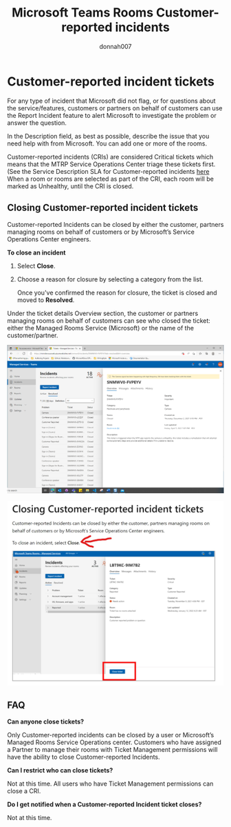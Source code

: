 ﻿---
title: Microsoft Teams Rooms Customer-reported incidents
author: donnah007
ms.author: v-donnahill
manager: serdars
ms.reviewer: dstrome 
ms.topic: article
ms.tgt.pltfrm: cloud
ms.service: msteams
audience: Admin
ms.collection: 
  - M365-collaboration
  - m365initiative-meetings
appliesto: 
  - Microsoft Teams
ms.localizationpriority: medium
search.appverid: MET150
description: Partners/Customers can manually close incidents and ensure accurate reporting of Room health in MTRP.
---

# Customer-reported incident tickets

For any type of incident that Microsoft did not flag, or for questions about the service/features, customers or partners on behalf of customers can use the Report Incident feature to alert Microsoft to investigate the problem or answer the question.

<!--![screenshot of the Incidents->Report incident](../media/customer-reported-incidents-001.png)-->

In the Description field, as best as possible, describe the issue that you need help with from Microsoft. You can add one or more of the rooms.

<!--![screenshot of the incident report rooms affected](../media/customer-reported-incidents-002.png)-->

Customer-reported incidents (CRIs) are considered Critical tickets which means that the MTRP Service Operations Center triage these tickets first.  (See the Service Description SLA for Customer-reported incidents [here](microsoft-teams-rooms-premium.md) When a room or rooms are selected as part of the CRI, each room will be marked as Unhealthy, until the CRI is closed.

## Closing Customer-reported incident tickets

Customer-reported Incidents can be closed by either the customer, partners managing rooms on behalf of customers or by Microsoft’s Service Operations Center engineers.

**To close an incident**

1. Select **Close**.
1. Choose a reason for closure by selecting a category from the list.

   Once you've confirmed the reason for closure, the ticket is closed and moved to **Resolved**.

<!--![Screenshot of the incident ticket details](../media/customer-reported-incidents-003.png)-->

<!--![Screenshot of list of reasons for ticket](../media/customer-reported-incidents-004.png)-->

Under the ticket details Overview section, the customer or partners managing rooms on behalf of customers can see who closed the ticket: either the Managed Rooms Service (Microsoft) or the name of the customer/partner.  

![screenshot of the Incidents Overview details](../media/customer-reported-incidents-005.png)

![screenshot of the Incidents Overview details](../media/customer-reported-incidents-006.png)


## FAQ

**Can anyone close tickets?**

Only Customer-reported incidents can be closed by a user or Microsoft’s Managed Rooms Service Operations center. Customers who have assigned a Partner to manage their rooms with Ticket Management permissions will have the ability to close Customer-reported Incidents.

**Can I restrict who can close tickets?**

Not at this time. All users who have Ticket Management permissions can close a CRI.

**Do I get notified when a Customer-reported Incident ticket closes?**

Not at this time.